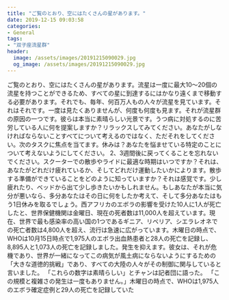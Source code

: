 ```yaml
---
title: "ご覧のとおり、空にはたくさんの星があります。"
date: 2019-12-15 09:03:58
categories:
- General
tags:
- "双子座流星群"
header:
  image: /assets/images/20191215090029.jpg
  og_image: /assets/images/20191215090029.jpg
---
```


ご覧のとおり、空にはたくさんの星があります。流星は一度に最大10〜20個の流星を持つことができるため、すべての星に到達するにはかなり遠くまで移動する必要があります。それでも、毎年、何百万人もの人々が流星を見ています。それはそれです。一度は見たくありませんが、何度も何度も見ます。それが流星群の原因の一つです。彼らは本当に素晴らしい光景です。うつ病に対処するのに苦労している人に何を提案しますか？リラックスしてみてください。あなたがしなければならないことすべてについて考えるのではなく、ただそれをしてください。次のタスクに焦点を当てます。休みは？あなたを悩ませている特定のことについて考えないようにしてください。 2、3週間後に戻ってくることを忘れないでください。スクーターでの散歩やライドに最適な時期はいつですか？それは、あなたがどれだけ疲れているか、そしてどれだけ運動したいかによります。散歩する準備ができていることをどのように知っていますか？それは感覚です。少し疲れたり、ベッドから出て少し歩きたいかもしれません。もしあなたが本当に気分が悪いなら、多分あなたはその日に何をしたか考えて、そして多分あなたはもう1日休みを取るでしょう。西アフリカのエボラの影響を受けた10人に1人が死亡したと、世界保健機関は金曜日、現在の死者数は11,000人を超えています。現在、世界で最も感染率の高い国の1つであるギニア、リベリア、シエラレオネでの死亡者数は4,800人を超え、流行は急速に広がっています。木曜日の時点で、WHOは10月15日時点で1,975人のエボラ出血熱患者と28人の死亡を記録し、8,895人と1,073人の死亡を記録しました。発生を抑えます。彼女は、それが危機であり、世界が一緒になってこの病気が風土病にならないようにするための「大きな道徳的挑戦」であり、すべての大陸の人々がその制御に関与していると言いました。 「これらの数字は素晴らしい」とチャンは記者団に語った。 「この規模と複雑さの発生は一度もありません。」木曜日の時点で、WHOは1,975人のエボラ確定症例と29人の死亡を記録していた
